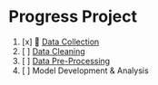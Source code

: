 # Progress Project

1. [x] :book: [Data Collection](https://github.com/aqillakhamis/Undergraduate-Project/tree/main/Academic%20Year%202023-2024/Semester%202/FYP%201/Rais%20Hamizan%20Faridan/Progress%20Project/Data%20Collection)
2. [ ] [Data Cleaning](https://drive.google.com/drive/u/0/folders/1ttksrHXjcCCP9QWM5MLEymUKPagmLL4j?ths=true)
3. [ ] [Data Pre-Processing](https://drive.google.com/drive/u/0/folders/1vototMIv-MFGS1g4V03QDOyLBrRBXMjb?ths=true)
4. [ ] Model Development & Analysis
